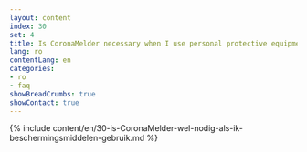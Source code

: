```yaml
---
layout: content
index: 30
set: 4
title: Is CoronaMelder necessary when I use personal protective equipment?
lang: ro
contentLang: en
categories:
- ro
- faq
showBreadCrumbs: true
showContact: true
---
```

{% include content/en/30-is-CoronaMelder-wel-nodig-als-ik-beschermingsmiddelen-gebruik.md %}

